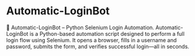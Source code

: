 # Automatic-LoginBot
🔐 Automatic-LoginBot – Python Selenium Login Automation.   Automatic-LoginBot is a Python-based automation script designed to perform a full login flow using Selenium. It opens a browser, fills in a username and password, submits the form, and verifies successful login—all in seconds.
